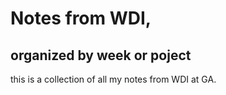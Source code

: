 # Notes from WDI,
## organized by week or poject

this is a collection of all my notes from WDI at GA. 
